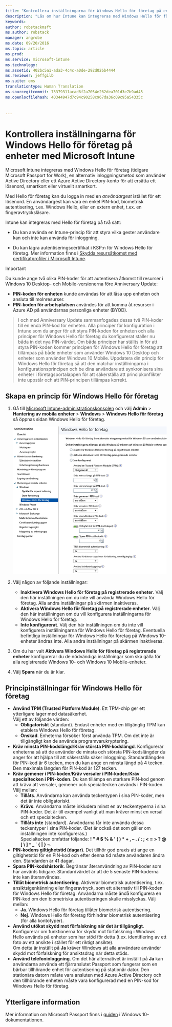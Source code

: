 ```yaml
---
title: "Kontrollera inställningarna för Windows Hello för företag på enheter | Microsoft Intune"
description: "Läs om hur Intune kan integreras med Windows Hello för företag, en alternativ inloggningsmetod som använder Active Directory eller ett Azure Active Directory-konto för att ersätta ett lösenord, smartkort eller virtuellt smartkort."
keywords: 
author: robstackmsft
ms.author: robstack
manager: angrobe
ms.date: 09/20/2016
ms.topic: article
ms.prod: 
ms.service: microsoft-intune
ms.technology: 
ms.assetid: 402bc5a1-ada3-4c4c-a0de-292d026b4444
ms.reviewer: jeffgilb
ms.suite: ems
translationtype: Human Translation
ms.sourcegitcommit: 73379311acad6f2a7054e262dea701d3e7b9ad45
ms.openlocfilehash: 40344947d7c94c90258c967da36c09c95a54335c


---
```


# Kontrollera inställningarna för Windows Hello för företag på enheter med Microsoft Intune
Microsoft Intune integreras med Windows Hello för företag (tidigare Microsoft Passport for Work), en alternativ inloggningsmetod som använder Active Directory eller ett Azure Active Directory-konto för att ersätta ett lösenord, smartkort eller virtuellt smartkort.

Med Hello för företag kan du logga in med en *användargest* istället för ett lösenord. En användargest kan vara en enkel PIN-kod, biometrisk autentisering, t.ex. Windows Hello, eller en extern enhet, t.ex. en fingeravtrycksläsare.

Intune kan integreras med Hello för företag på två sätt:

-   Du kan använda en Intune-princip för att styra vilka gester användare kan och inte kan använda för inloggning.

-   Du kan lagra autentiseringscertifikat i KSP:n för Windows Hello för företag. Mer information finns i [Skydda resursåtkomst med certifikatprofiler i Microsoft Intune](secure-resource-access-with-certificate-profiles.md).

> [!IMPORTANT]
> Du kunde ange två olika PIN-koder för att autentisera åtkomst till resurser i Windows 10 Desktop- och Mobile-versionerna före Anniversary Update:
- **PIN-koden för enheten** kunde användas för att låsa upp enheten och ansluta till molnresurser.
- **PIN-koden för arbetsplatsen** användes för att komma åt resurser i Azure AD på användarnas personliga enheter (BYOD).

>I och med Anniversary Update sammanfogades dessa två PIN-koder till en enda PIN-kod för enheten.
Alla principer för konfiguration i Intune som du anger för att styra PIN-koden för enheten och alla principer för Windows Hello för företag du konfigurerat ställer nu båda in det nya PIN-värdet.
Om båda principer har ställts in för att styra PIN-koden kommer principen för Windows Hello för företag att tillämpas på både enheter som använder Windows 10 Desktop och enheter som använder Windows 10 Mobile.
Uppdatera din princip för Windows Hello för företag så att den matchar inställningarna i konfigurationsprincipen och be dina användare att synkronisera sina enheter i företagsportalappen för att säkerställa att principkonflikter inte uppstår och att PIN-principen tillämpas korrekt.



## Skapa en princip för Windows Hello för företag

1.  Gå till [Microsoft Intune-administrationskonsolen](https://manage.microsoft.com) och välj **Admin** &gt; **Hantering av mobila enheter** &gt; **Windows** &gt; **Windows Hello för företag** så öppnas sidan Windows Hello för företag.

    ![Sidan Windows Hello för företag](../media/passport.png)

2.  Välj någon av följande inställningar:
    - **Inaktivera Windows Hello för företag på registrerade enheter**. Välj den här inställningen om du inte vill använda Windows Hello för företag. Alla andra inställningar på skärmen inaktiveras.
    - **Aktivera Windows Hello för företag på registrerade enheter**. Välj den här inställningen om du vill konfigurera inställningarna för Windows Hello för företag.
    - **Inte konfigurerat**. Välj den här inställningen om du inte vill konfigurera inställningarna för Windows Hello för företag. Eventuella befintliga inställningar för Windows Hello för företag på Windows 10-enheter ändras inte. Alla andra inställningar på skärmen inaktiveras.
3.  Om du har valt **Aktivera Windows Hello för företag på registrerade enheter** konfigurerar du de nödvändiga inställningar som ska gälla för alla registrerade Windows 10- och Windows 10 Mobile-enheter.
4.  Välj **Spara** när du är klar.


## Principinställningar för Windows Hello för företag

- **Använd TPM (Trusted Platform Module)**. Ett TPM-chip ger ett ytterligare lager med datasäkerhet.<br>Välj ett av följande värden:
    - **Obligatoriskt** (standard). Endast enheter med en tillgänglig TPM kan etablera Windows Hello för företag.
    - **Önskad**. Enheterna försöker först använda TPM. Om det inte är tillgängligt kan de använda programvarukryptering.
- **Kräv minsta PIN-kodslängd**/**Kräv största PIN-kodslängd**. Konfigurerar enheterna så att de använder de minsta och största PIN-kodslängder du anger för att hjälpa till att säkerställa säker inloggning. Standardlängden för PIN-kod är 6 tecken, men du kan ange en minsta längd på 4 tecken. Den maximala längden för PIN-kod är 127 tecken.
- **Kräv gemener i PIN-koden**/**Kräv versaler i PIN-koden**/**Kräv specialtecken i PIN-koden**. Du kan tillämpa en starkare PIN-kod genom att kräva att versaler, gemener och specialtecken används i PIN-koden. Välj mellan:
    - **Tillåts**. Användarna kan använda teckentypen i sina PIN-koder, men det är inte obligatoriskt.
    - **Krävs**. Användarna måste inkludera minst en av teckentyperna i sina PIN-koder. Det är till exempel vanligt att man kräver minst en versal och ett specialtecken.
    - **Tillåts inte** (standard). Användarna får inte använda dessa teckentyper i sina PIN-koder. (Det är också det som gäller om inställningen inte konfigureras.)<br>Specialtecken omfattar följande: **! " # $ % &amp; ' ( ) &#42; + , – . / : ; &lt; = &gt; ? @ [ \ ] ^ _ &#96; { &#124; } ~**.
- **PIN-kodens giltighetstid (dagar)**. Det tillhör god praxis att ange en giltighetstid för en PIN-kod och efter denna tid måste användaren ändra den. Standarden är 41 dagar.
- **Spara PIN-kodshistorik**. Begränsar återanvändning av PIN-koder som har använts tidigare. Standardvärdet är att de 5 senaste PIN-koderna inte kan återanvändas.
- **Tillåt biometrisk autentisering**. Aktiverar biometrisk autentisering, t.ex. ansiktsigenkänning eller fingeravtryck, som ett alternativ till PIN-koden för Windows Hello för företag. Användarna måste ändå konfigurera en PIN-kod om den biometriska autentiseringen skulle misslyckas. Välj mellan:
    - **Ja**. Windows Hello för företag tillåter biometrisk autentisering.
    - **Nej**. Windows Hello för företag förhindrar biometrisk autentisering (för alla kontotyper).
- **Använd utökat skydd mot förfalskning när det är tillgängligt**. Konfigurerar om funktionerna för skydd mot förfalskning i Windows Hello används på enheter som har stöd för detta (t.ex. identifiering av ett foto av ett ansikte i stället för ett riktigt ansikte).<br>Om detta är inställt på **Ja** kräver Windows att alla användare använder skydd mot förfalskning för ansiktsdrag när detta stöds.
- **Använd telefoninloggning**. Om det här alternativet är inställt på **Ja** kan användarna använda ett fjärranslutet Passport som fungerar som en bärbar tillhörande enhet för autentisering på stationär dator. Den stationära datorn måste vara ansluten med Azure Active Directory och den tillhörande enheten måste vara konfigurerad med en PIN-kod för Windows Hello för företag.

## Ytterligare information
Mer information om Microsoft Passport finns i [guiden](https://technet.microsoft.com/library/mt589441.aspx) i Windows 10-dokumentationen.



<!--HONumber=Sep16_HO3-->


